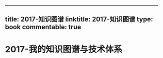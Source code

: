 
---
title: 2017-知识图谱
linktitle: 2017-知识图谱
type: book
commentable: true
---

# 2017-我的知识图谱与技术体系

    
